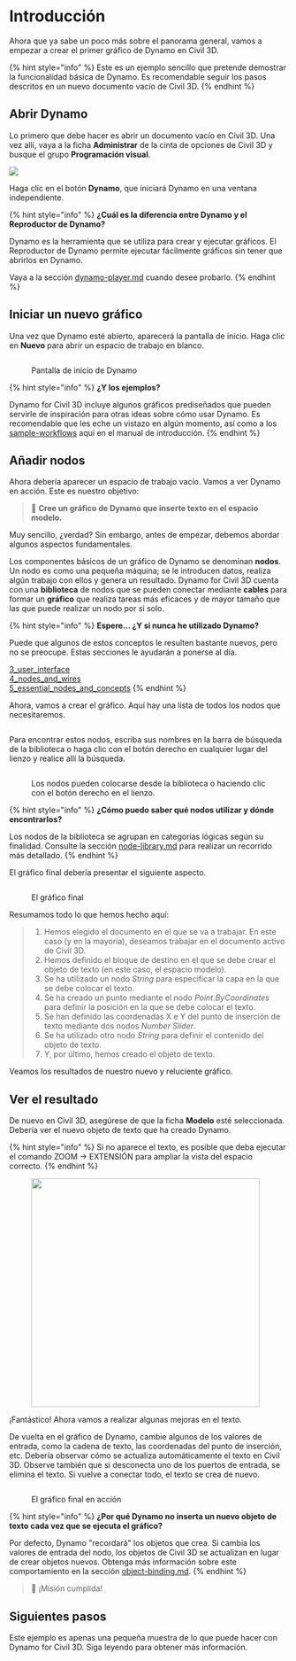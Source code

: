 # Introducción

Ahora que ya sabe un poco más sobre el panorama general, vamos a empezar a crear el primer gráfico de Dynamo en Civil 3D.

{% hint style="info" %}
 Este es un ejemplo sencillo que pretende demostrar la funcionalidad básica de Dynamo. Es recomendable seguir los pasos descritos en un nuevo documento vacío de Civil 3D. 
{% endhint %}

## Abrir Dynamo

Lo primero que debe hacer es abrir un documento vacío en Civil 3D. Una vez allí, vaya a la ficha **Administrar** de la cinta de opciones de Civil 3D y busque el grupo **Programación visual**.

![](<../.gitbook/assets/image (7).png>)

Haga clic en el botón **Dynamo**, que iniciará Dynamo en una ventana independiente.

{% hint style="info" %}
 **¿Cuál es la diferencia entre Dynamo y el Reproductor de Dynamo?**

Dynamo es la herramienta que se utiliza para crear y ejecutar gráficos. El Reproductor de Dynamo permite ejecutar fácilmente gráficos sin tener que abrirlos en Dynamo.

Vaya a la sección [dynamo-player.md](dynamo-player.md "mention") cuando desee probarlo. 
{% endhint %}

## Iniciar un nuevo gráfico

Una vez que Dynamo esté abierto, aparecerá la pantalla de inicio. Haga clic en **Nuevo** para abrir un espacio de trabajo en blanco.

<figure><img src="../.gitbook/assets/c3d-start.png" alt=""><figcaption><p>Pantalla de inicio de Dynamo</p></figcaption></figure>

{% hint style="info" %}
 **¿Y los ejemplos?**

Dynamo for Civil 3D incluye algunos gráficos prediseñados que pueden servirle de inspiración para otras ideas sobre cómo usar Dynamo. Es recomendable que les eche un vistazo en algún momento, así como a los [sample-workflows](sample-workflows/ "mention") aquí en el manual de introducción. 
{% endhint %}

## Añadir nodos

Ahora debería aparecer un espacio de trabajo vacío. Vamos a ver Dynamo en acción. Este es nuestro objetivo:

>  :dart: **Cree un gráfico de Dynamo que inserte texto en el espacio modelo.**

Muy sencillo, ¿verdad? Sin embargo, antes de empezar, debemos abordar algunos aspectos fundamentales.

Los componentes básicos de un gráfico de Dynamo se denominan **nodos**. Un nodo es como una pequeña máquina; se le introducen datos, realiza algún trabajo con ellos y genera un resultado. Dynamo for Civil 3D cuenta con una **biblioteca** de nodos que se pueden conectar mediante **cables** para formar un **gráfico** que realiza tareas más eficaces y de mayor tamaño que las que puede realizar un nodo por sí solo.

{% hint style="info" %}
 **Espere... ¿Y si nunca he utilizado Dynamo?**

Puede que algunos de estos conceptos le resulten bastante nuevos, pero no se preocupe. Estas secciones le ayudarán a ponerse al día.

[3_user_interface](../3\_user\_interface/ "mention")\
 [4_nodes_and_wires](../4\_nodes\_and\_wires/ "mention")\
 [5_essential_nodes_and_concepts](../5\_essential\_nodes\_and\_concepts/ "mention") 
{% endhint %}

Ahora, vamos a crear el gráfico. Aquí hay una lista de todos los nodos que necesitaremos.

<figure><img src="../.gitbook/assets/c3d-create-text-node-list.png" alt=""><figcaption></figcaption></figure>

Para encontrar estos nodos, escriba sus nombres en la barra de búsqueda de la biblioteca o haga clic con el botón derecho en cualquier lugar del lienzo y realice allí la búsqueda.

<figure><img src="../.gitbook/assets/c3d-create-text-node-placement.gif" alt=""><figcaption><p>Los nodos pueden colocarse desde la biblioteca o haciendo clic con el botón derecho en el lienzo.</p></figcaption></figure>

{% hint style="info" %}
 **¿Cómo puedo saber qué nodos utilizar y dónde encontrarlos?**

Los nodos de la biblioteca se agrupan en categorías lógicas según su finalidad. Consulte la sección [node-library.md](node-library.md "mention") para realizar un recorrido más detallado. 
{% endhint %}

El gráfico final debería presentar el siguiente aspecto.

<figure><img src="../.gitbook/assets/c3d-text-create-final (2).png" alt=""><figcaption><p>El gráfico final</p></figcaption></figure>

Resumamos todo lo que hemos hecho aquí:

> 1. Hemos elegido el documento en el que se va a trabajar. En este caso (y en la mayoría), deseamos trabajar en el documento activo de Civil 3D.
> 2. Hemos definido el bloque de destino en el que se debe crear el objeto de texto (en este caso, el espacio modelo).
> 3. Se ha utilizado un nodo _String_ para especificar la capa en la que se debe colocar el texto.
> 4. Se ha creado un punto mediante el nodo _Point.ByCoordinates_ para definir la posición en la que se debe colocar el texto.
> 5. Se han definido las coordenadas X e Y del punto de inserción de texto mediante dos nodos _Number Slider_.
> 6. Se ha utilizado otro nodo _String_ para definir el contenido del objeto de texto.
> 7. Y, por último, hemos creado el objeto de texto.

Veamos los resultados de nuestro nuevo y reluciente gráfico.

## Ver el resultado

De nuevo en Civil 3D, asegúrese de que la ficha **Modelo** esté seleccionada. Debería ver el nuevo objeto de texto que ha creado Dynamo.

{% hint style="info" %}
 Si no aparece el texto, es posible que deba ejecutar el comando ZOOM -> EXTENSIÓN para ampliar la vista del espacio correcto. 
{% endhint %}

<figure><img src="../.gitbook/assets/c3d-create-text-result.png" alt="" width="413"><figcaption></figcaption></figure>

¡Fantástico! Ahora vamos a realizar algunas mejoras en el texto.

De vuelta en el gráfico de Dynamo, cambie algunos de los valores de entrada, como la cadena de texto, las coordenadas del punto de inserción, etc. Debería observar cómo se actualiza automáticamente el texto en Civil 3D. Observe también que si desconecta uno de los puertos de entrada, se elimina el texto. Si vuelve a conectar todo, el texto se crea de nuevo. 

<div data-full-width="false">

<figure><img src="../.gitbook/assets/c3d-create-text.gif" alt=""><figcaption><p>El gráfico final en acción</p></figcaption></figure>

</div>

{% hint style="info" %}
 **¿Por qué Dynamo no inserta un nuevo objeto de texto cada vez que se ejecuta el gráfico?**

Por defecto, Dynamo "recordará" los objetos que crea. Si cambia los valores de entrada del nodo, los objetos de Civil 3D se actualizan en lugar de crear objetos nuevos. Obtenga más información sobre este comportamiento en la sección [object-binding.md](advanced-topics/object-binding.md "mention"). 
{% endhint %}

> :tada: ¡Misión cumplida!

## Siguientes pasos

Este ejemplo es apenas una pequeña muestra de lo que puede hacer con Dynamo for Civil 3D. Siga leyendo para obtener más información.
